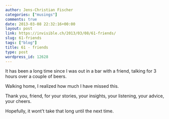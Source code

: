 ```yaml
---
author: Jens-Christian Fischer
categories: ["musings"]
comments: true
date: 2013-03-08 22:32:16+00:00
layout: post
link: https://invisible.ch/2013/03/08/61-friends/
slug: 61-friends
tags: ["blog"]
title: 61 - friends
type: post
wordpress_id: 12628
---
```


It has been a long time since I was out in a bar with a friend, talking for 3 hours over a couple of beers.

Walking home, I realized how much I have missed this.

Thank you, friend, for your stories, your insights, your listening, your advice, your cheers.

Hopefully, it wont't take that long until the next time.
